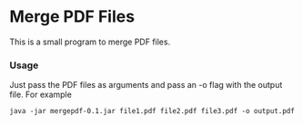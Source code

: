 # Merge PDF Files

This is a small program to merge PDF files.

### Usage

Just pass the PDF files as arguments and pass an -o flag with the output
file. For example

    java -jar mergepdf-0.1.jar file1.pdf file2.pdf file3.pdf -o output.pdf